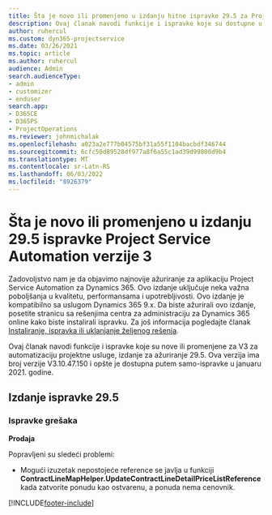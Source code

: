 ```yaml
---
title: Šta je novo ili promenjeno u izdanju hitne ispravke 29.5 za Project Service Automation verzije 3
description: Ovaj članak navodi funkcije i ispravke koje su dostupne u hitnoj ispravki za ažuriranje usluge projekta Release 29.5, V3.
author: ruhercul
ms.custom: dyn365-projectservice
ms.date: 03/26/2021
ms.topic: article
ms.author: ruhercul
audience: Admin
search.audienceType:
- admin
- customizer
- enduser
search.app:
- D365CE
- D365PS
- ProjectOperations
ms.reviewer: johnmichalak
ms.openlocfilehash: a023a2e777b04575bf31a55f1104bacbdf346744
ms.sourcegitcommit: 6cfc50d89528df977a8f6a55c1ad39d99800d9b4
ms.translationtype: MT
ms.contentlocale: sr-Latn-RS
ms.lasthandoff: 06/03/2022
ms.locfileid: "8926379"
---
```

# <a name="whats-new-or-changed-in-project-service-automation-update-release-295-v3"></a>Šta je novo ili promenjeno u izdanju 29.5 ispravke Project Service Automation verzije 3

Zadovoljstvo nam je da objavimo najnovije ažuriranje za aplikaciju Project Service Automation za Dynamics 365. Ovo izdanje uključuje neka važna poboljšanja u kvalitetu, performansama i upotrebljivosti. Ovo izdanje je kompatibilno sa uslugom Dynamics 365 9.x. Da biste ažurirali ovo izdanje, posetite stranicu sa rešenjima centra za administraciju za Dynamics 365 online kako biste instalirali ispravku. Za još informacija pogledajte članak [Instaliranje, ispravka ili uklanjanje željenog rešenja](/power-platform/admin/install-remove-preferred-solution).

Ovaj članak navodi funkcije i ispravke koje su nove ili promenjene za V3 za automatizaciju projektne usluge, izdanje za ažuriranje 29.5. Ova verzija ima broj verzije V3.10.47.150 i opšte je dostupna putem samo-ispravke u januaru 2021. godine.

## <a name="update-release-295"></a>Izdanje ispravke 29.5

### <a name="bug-fixes"></a>Ispravke grešaka


**Prodaja**

Popravljeni su sledeći problemi:

- Mogući izuzetak nepostojeće reference se javlja u funkciji **ContractLineMapHelper.UpdateContractLineDetailPriceListReference** kada zatvorite ponudu kao ostvarenu, a ponuda nema cenovnik.


[!INCLUDE[footer-include](../includes/footer-banner.md)]
